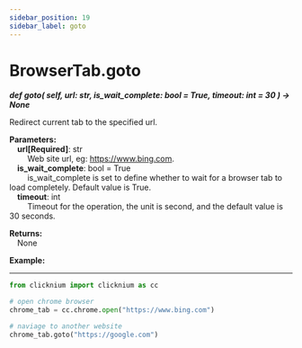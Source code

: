 ```yaml
---
sidebar_position: 19
sidebar_label: goto
---
```

# BrowserTab.goto

***def goto(
        self,
        url: str,
        is_wait_complete: bool = True,
        timeout: int = 30
    ) -> None***  

Redirect current tab to the specified url.

**Parameters:**  
    &emsp;**url[Required]**: str   
        &emsp;&emsp; Web site url, eg: <https://www.bing.com>.  
    &emsp;**is_wait_complete**: bool = True  
        &emsp;&emsp; is_wait_complete is set to define whether to wait for a browser tab to load completely. Default value is True.   
    &emsp;**timeout**: int  
        &emsp;&emsp; Timeout for the operation, the unit is second, and the default value is 30 seconds. 

**Returns:**  
    &emsp;None

**Example:**
***
```python
from clicknium import clicknium as cc

# open chrome browser
chrome_tab = cc.chrome.open("https://www.bing.com")

# naviage to another website
chrome_tab.goto("https://google.com")
```